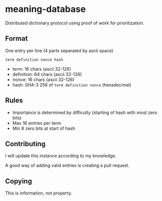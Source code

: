 # meaning-database
Distributed dictionary protocol using proof of work for prioritization.

## Format
One entry per line (4 parts separated by ascii space)

`term definition nonce hash`
- term: 16 chars (ascii 32-126)
- definition: 64 chars (ascii 32-126)
- nonce: 16 chars (ascii 32-126)
- hash: SHA-3 256 of `term definition nonce` (hexadecimal)

## Rules
- Importance is determined by difficulty (starting of hash with most zero bits)
- Max 16 entries per term
- Min 8 zero bits at start of hash

## Contributing
I will update this instance according to my knowledge.

A good way of adding valid entries is creating a pull request.

## Copying
This is information, not property.
